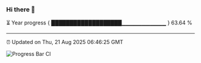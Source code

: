 ### Hi there 👋

⏳ Year progress { ███████████████████▁▁▁▁▁▁▁▁▁▁▁ } 63.64 %

---

⏰ Updated on Thu, 21 Aug 2025 06:46:25 GMT

![Progress Bar CI](https://github.com/ZhaoGui/ZhaoGui/workflows/Progress%20Bar%20CI/badge.svg)
